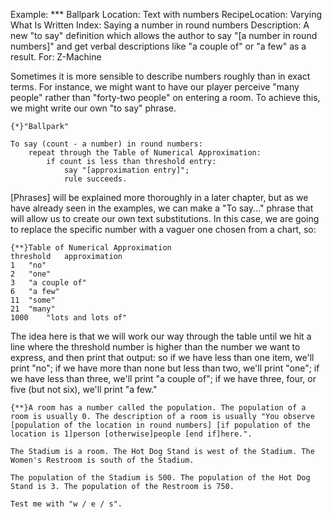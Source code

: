 Example: *** Ballpark
Location: Text with numbers
RecipeLocation: Varying What Is Written
Index: Saying a number in round numbers
Description: A new "to say" definition which allows the author to say "[a number in round numbers]" and get verbal descriptions like "a couple of" or "a few" as a result.
For: Z-Machine

  
Sometimes it is more sensible to describe numbers roughly than in exact terms. For instance, we might want to have our player perceive "many people" rather than "forty-two people" on entering a room. To achieve this, we might write our own "to say" phrase.

  

``` inform7
{*}"Ballpark"

To say (count - a number) in round numbers:
	repeat through the Table of Numerical Approximation:
		if count is less than threshold entry:
			say "[approximation entry]";
			rule succeeds.
```

  
[Phrases] will be explained more thoroughly in a later chapter, but as we have already seen in the examples, we can make a "To say..." phrase that will allow us to create our own text substitutions. In this case, we are going to replace the specific number with a vaguer one chosen from a chart, so:

  

``` inform7
{**}Table of Numerical Approximation
threshold	approximation
1	"no"
2	"one"
3	"a couple of"
6	"a few"
11	"some"
21	"many"
1000	"lots and lots of"
```

  
The idea here is that we will work our way through the table until we hit a line where the threshold number is higher than the number we want to express, and then print that output: so if we have less than one item, we'll print "no"; if we have more than none but less than two, we'll print "one"; if we have less than three, we'll print "a couple of"; if we have three, four, or five (but not six), we'll print "a few."

  

``` inform7
{**}A room has a number called the population. The population of a room is usually 0. The description of a room is usually "You observe [population of the location in round numbers] [if population of the location is 1]person [otherwise]people [end if]here.".

The Stadium is a room. The Hot Dog Stand is west of the Stadium. The Women's Restroom is south of the Stadium.

The population of the Stadium is 500. The population of the Hot Dog Stand is 3. The population of the Restroom is 750.

Test me with "w / e / s".
```

